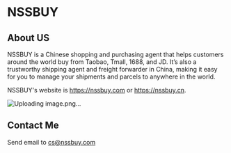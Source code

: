 # NSSBUY

## About US
NSSBUY is a Chinese shopping and purchasing agent that helps customers around the world buy from Taobao, Tmall, 1688, and JD. It’s also a trustworthy shipping agent and freight forwarder in China, making it easy for you to manage your shipments and parcels to anywhere in the world.

NSSBUY's website is https://nssbuy.com  or https://nssbuy.cn.

![Uploading image.png…]()


## Contact Me
Send email to cs@nssbuy.com

<!---
nssbuy/nssbuy is a ✨ special ✨ repository because its `README.md` (this file) appears on your GitHub profile.
You can click the Preview link to take a look at your changes.
--->
